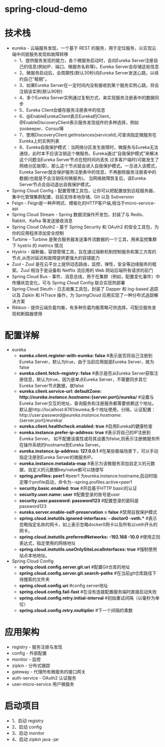 # spring-cloud-demo

# 技术栈
  * eureka - 云端服务发现，一个基于 REST 的服务，用于定位服务，以实现云端中间层服务发现和故障转移
       * 1、提供服务发现的能力，各个微服务启动时，会向Eureka Server注册自己的信息(例如IP、端口、微服务名称等)，Eureka Server会存储这些信息
       * 2、微服务启动后，会周期性(默认30秒)向Eureka Server发送心跳，以续约自己"租期"。
       * 3、如果Eureka Server在一定时间内没有接收到某个服务实例心跳，将会注销该实例(默认90秒)
       * 4、多个Eureka Server实例通过复制方式，来实现服务注册表中的数据同步
       * 5、Eureka Client会缓存服务注册表中的信息
       * 6、@EnableEurekaClient表示Eureka的Client，@EnableDiscoveryClient表示服务发现组件的多种选择，例如zookeeper、Consul等
       * 7、使用DiscoveryClient.getInstances(serviceId),可查询指定微服务在Eureka上的实例列表
       * 8、Eureka自我保护模式：当网络分区发生故障时，微服务与Eureka无法通信，此时本不应该注销这个微服务。Eureka通过“自我保护模式”来解决这个问题当Eureka Server节点在短时间内丢失
            过多客户端时(可能发生了网络分区故障)，那么这个节点就会进入自我保护模式。一旦进入该模式，Eureka Server就会保护服务注册表中的信息，不再删除服务注册表中的数据(也就是不会注销任何微服务)。
            当网络故障恢复后，该Eureka Server节点会自动退出自我保护模式。
  * Spring Cloud Config - 配置管理工具包，让你可以把配置放到远程服务器，集中化管理集群配置，目前支持本地存储、Git 以及 Subversion
  * Feign - Feign是一种声明式、模板化的HTTP客户端,相当于micro-service-api
  * Spring Cloud Stream - Spring 数据流操作开发包，封装了与 Redis、Rabbit、Kafka 等发送接收消息
  * Spring Cloud OAuth2 - 基于 Spring Security 和 OAuth2 的安全工具包，为你的应用程序添加安全控制
  * Turbine - Turbine 是聚合服务器发送事件流数据的一个工具，用来监控集群下 hystrix 的 metrics 情况     
  * Hystrix - 熔断器，容错管理工具，旨在通过熔断机制控制服务和第三方库的节点,从而对延迟和故障提供更强大的容错能力
  * Zuul - Zuul 是在云平台上提供动态路由，监控，弹性，安全等边缘服务的框架。Zuul 相当于是设备和 Netflix 流应用的 Web 网站后端所有请求的前门
  * Spring Cloud Bus - 事件、消息总线，用于在集群（例如，配置变化事件）中传播状态变化，可与 Spring Cloud Config 联合实现热部署
  * Spring Cloud Sleuth - 日志收集工具包，封装了 Dapper 和 log-based 追踪以及 Zipkin 和 HTrace 操作，为 SpringCloud 应用实现了一种分布式追踪解决方案
  * Ribbon - 提供云端负载均衡，有多种负载均衡策略可供选择，可配合服务发现和断路器使用
        
# 配置详解
  * eureka
     * __eureka.client.register-with-eureka: false__    #表示是否将自己注册到Eureka Server，默认为true，由于当前应用就是Eureka Server，故为false
     * __eureka.client.fetch-registry: false__    #表示是否从Eureka Server获取注册信息，默认为true，因为是单点Eureka Server，不需要同步其它Eureka Server节点数据，故false
     * __eureka.client.service-url: 
            defaultZone: http://${eureka.instance.hostname}:${server.port}/eureka/__    #设置与Eureka Server交互的地址，查询服务和注册服务都需要依赖这个地址。默认是http://localhost:8761/eureka;多个地址使用，分隔，认证配置：http://user:password@${eureka.instance.hostname}:${server.port}/eureka/
     * __eureka.client.healthcheck.enabled: true__      #启用Eureka的健康检查
     * __eureka.instance.prefer-ip-address: true__      #表示将自己的IP注册到Eureka Server。 如不配置该属性或将其设置为false,则表示注册微服务所在操作系统的hostname到Eureka Server。           
     * __eureka.instance.ip-address: 127.0.0.1__        #在某些极端场景下，可以手动指定注册到Eureka Server的微服务IP。
     * __eureka.instance.metadata-map__    #表示为该微服务添加自定义的元数据，自定义的元数据key/value都可以随便写
     * __spring.profiles: peer1__     #peer1 为eureka.instance.hostname,启动时指定哪个profile启动，命令为--spring.profiles.active=peer1
     * __security.basic.enabled: true__      #开启基于HTTP basic的认证
     * __security.user.name: user__     #配置登录的账号是user
     * __security.user.password: password123__      #配置登录的密码是password123
     * __eureka.server.enable-self-preservation = false__        #禁用自我保护模式
     * __spring.cloud.inetutils.ignored-interfaces: - doctor0 -veth.*__      #表示忽略指定名称的网卡，如上表示忽略docker0网卡以及所有以veth开头的网卡。
     * __spring.cloud.inetutils.preferredNetworks: -192.168  -10.0__        #使用正则表达式，指定使用的网络地址
     * __spring.cloud.inetutils.useOnlySiteLocalInterfaces: true__        #强制使用站点本地地址。
  * Spring Cloud Config
     * __spring.cloud.config.server.git.uri__        #配置Git仓库的地址
     * __spring.cloud.config.server.git.search-paths__         #在当前git仓库路径下待搜索的文件夹
     * __spring.cloud.config.uri__         #config server地址     
     * __spring.cloud.config.fail-fast__         #在没有连接配置服务端时直接启动失败
     * __spring.cloud.config.retry.initial-interval__             #初始重试间隔（以毫秒为单位）
     * __spring.cloud.config.retry.multiplier__          #下一个间隔的乘数           
# 应用架构
  * registry - 服务注册与发现
  * config - 外部配置
  * monitor - 监控
  * zipkin - 分布式跟踪
  * gateway - 代理所有微服务的接口网关
  * auth-service - OAuth2 认证服务
  * user-micro-service 用户微服务
  
# 启动项目
  * 1、启动 registry
  * 2、启动 config
  * 3、启动 monitor
  * 4、启动 zipkin   java -jar 
